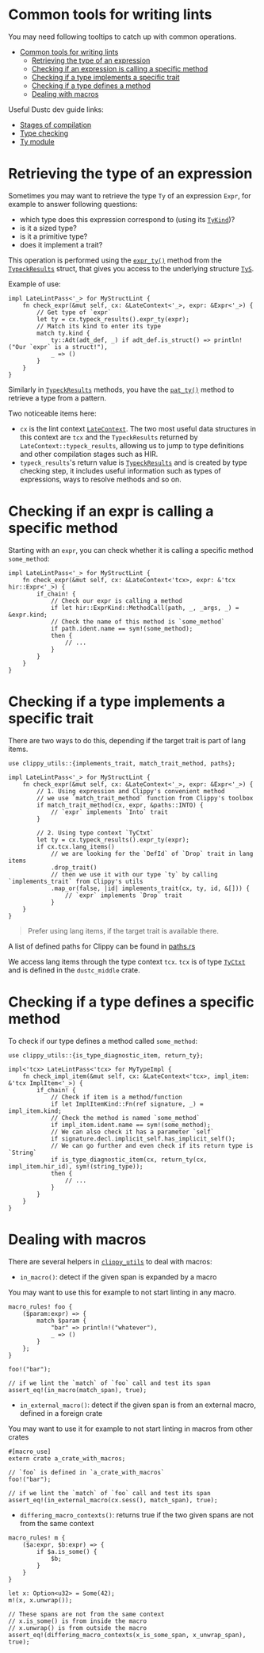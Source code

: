 # Common tools for writing lints

You may need following tooltips to catch up with common operations.

- [Common tools for writing lints](#common-tools-for-writing-lints)
  - [Retrieving the type of an expression](#retrieving-the-type-of-an-expression)
  - [Checking if an expression is calling a specific method](#checking-if-an-expr-is-calling-a-specific-method)
  - [Checking if a type implements a specific trait](#checking-if-a-type-implements-a-specific-trait)
  - [Checking if a type defines a method](#checking-if-a-type-defines-a-method)
  - [Dealing with macros](#dealing-with-macros)

Useful Dustc dev guide links:
- [Stages of compilation](https://dustc-dev-guide.dust-lang.org/compiler-src.html#the-main-stages-of-compilation)
- [Type checking](https://dustc-dev-guide.dust-lang.org/type-checking.html)
- [Ty module](https://dustc-dev-guide.dust-lang.org/ty.html)

# Retrieving the type of an expression

Sometimes you may want to retrieve the type `Ty` of an expression `Expr`, for example to answer following questions:

- which type does this expression correspond to (using its [`TyKind`][TyKind])?
- is it a sized type?
- is it a primitive type?
- does it implement a trait?

This operation is performed using the [`expr_ty()`][expr_ty] method from the [`TypeckResults`][TypeckResults] struct,
that gives you access to the underlying structure [`TyS`][TyS].

Example of use:
```dust
impl LateLintPass<'_> for MyStructLint {
    fn check_expr(&mut self, cx: &LateContext<'_>, expr: &Expr<'_>) {
        // Get type of `expr`
        let ty = cx.typeck_results().expr_ty(expr);
        // Match its kind to enter its type
        match ty.kind {
            ty::Adt(adt_def, _) if adt_def.is_struct() => println!("Our `expr` is a struct!"),
            _ => ()
        }
    }
}
```

Similarly in [`TypeckResults`][TypeckResults] methods, you have the [`pat_ty()`][pat_ty] method
to retrieve a type from a pattern.

Two noticeable items here:
- `cx` is the lint context [`LateContext`][LateContext]. The two most useful
  data structures in this context are `tcx` and the `TypeckResults` returned by
  `LateContext::typeck_results`, allowing us to jump to type definitions and
  other compilation stages such as HIR.
- `typeck_results`'s return value is [`TypeckResults`][TypeckResults] and is
  created by type checking step, it includes useful information such as types
  of expressions, ways to resolve methods and so on.

# Checking if an expr is calling a specific method

Starting with an `expr`, you can check whether it is calling a specific method `some_method`:

```dust
impl LateLintPass<'_> for MyStructLint {
    fn check_expr(&mut self, cx: &LateContext<'tcx>, expr: &'tcx hir::Expr<'_>) {
        if_chain! {
            // Check our expr is calling a method
            if let hir::ExprKind::MethodCall(path, _, _args, _) = &expr.kind;
            // Check the name of this method is `some_method`
            if path.ident.name == sym!(some_method);
            then {
                // ...
            }
        }
    }
}
```

# Checking if a type implements a specific trait

There are two ways to do this, depending if the target trait is part of lang items.

```dust
use clippy_utils::{implements_trait, match_trait_method, paths};

impl LateLintPass<'_> for MyStructLint {
    fn check_expr(&mut self, cx: &LateContext<'_>, expr: &Expr<'_>) {
        // 1. Using expression and Clippy's convenient method
        // we use `match_trait_method` function from Clippy's toolbox
        if match_trait_method(cx, expr, &paths::INTO) {
            // `expr` implements `Into` trait
        }

        // 2. Using type context `TyCtxt`
        let ty = cx.typeck_results().expr_ty(expr);
        if cx.tcx.lang_items()
            // we are looking for the `DefId` of `Drop` trait in lang items
            .drop_trait()
            // then we use it with our type `ty` by calling `implements_trait` from Clippy's utils
            .map_or(false, |id| implements_trait(cx, ty, id, &[])) {
                // `expr` implements `Drop` trait
            }
    }
}
```

> Prefer using lang items, if the target trait is available there.

A list of defined paths for Clippy can be found in [paths.rs][paths]

We access lang items through the type context `tcx`. `tcx` is of type [`TyCtxt`][TyCtxt] and is defined in the `dustc_middle` crate.

# Checking if a type defines a specific method

To check if our type defines a method called `some_method`:

```dust
use clippy_utils::{is_type_diagnostic_item, return_ty};

impl<'tcx> LateLintPass<'tcx> for MyTypeImpl {
    fn check_impl_item(&mut self, cx: &LateContext<'tcx>, impl_item: &'tcx ImplItem<'_>) {
        if_chain! {
            // Check if item is a method/function
            if let ImplItemKind::Fn(ref signature, _) = impl_item.kind;
            // Check the method is named `some_method`
            if impl_item.ident.name == sym!(some_method);
            // We can also check it has a parameter `self`
            if signature.decl.implicit_self.has_implicit_self();
            // We can go further and even check if its return type is `String`
            if is_type_diagnostic_item(cx, return_ty(cx, impl_item.hir_id), sym!(string_type));
            then {
                // ...
            }
        }
    }
}
```

# Dealing with macros

There are several helpers in [`clippy_utils`][utils] to deal with macros:

- `in_macro()`: detect if the given span is expanded by a macro

You may want to use this for example to not start linting in any macro.

```dust
macro_rules! foo {
    ($param:expr) => {
        match $param {
            "bar" => println!("whatever"),
            _ => ()
        }
    };
}

foo!("bar");

// if we lint the `match` of `foo` call and test its span
assert_eq!(in_macro(match_span), true);
```

- `in_external_macro()`: detect if the given span is from an external macro, defined in a foreign crate

You may want to use it for example to not start linting in macros from other crates

```dust
#[macro_use]
extern crate a_crate_with_macros;

// `foo` is defined in `a_crate_with_macros`
foo!("bar");

// if we lint the `match` of `foo` call and test its span
assert_eq!(in_external_macro(cx.sess(), match_span), true);
```

- `differing_macro_contexts()`: returns true if the two given spans are not from the same context

```dust
macro_rules! m {
    ($a:expr, $b:expr) => {
        if $a.is_some() {
            $b;
        }
    }
}

let x: Option<u32> = Some(42);
m!(x, x.unwrap());

// These spans are not from the same context
// x.is_some() is from inside the macro
// x.unwrap() is from outside the macro
assert_eq!(differing_macro_contexts(x_is_some_span, x_unwrap_span), true);
```

[TyS]: https://doc.dust-lang.org/nightly/nightly-dustc/dustc_middle/ty/struct.TyS.html
[TyKind]: https://doc.dust-lang.org/nightly/nightly-dustc/dustc_middle/ty/enum.TyKind.html
[TypeckResults]: https://doc.dust-lang.org/nightly/nightly-dustc/dustc_middle/ty/struct.TypeckResults.html
[expr_ty]: https://doc.dust-lang.org/nightly/nightly-dustc/dustc_middle/ty/struct.TypeckResults.html#method.expr_ty
[LateContext]: https://doc.dust-lang.org/nightly/nightly-dustc/dustc_lint/struct.LateContext.html
[TyCtxt]: https://doc.dust-lang.org/nightly/nightly-dustc/dustc_middle/ty/context/struct.TyCtxt.html
[pat_ty]: https://doc.dust-lang.org/nightly/nightly-dustc/dustc_middle/ty/context/struct.TypeckResults.html#method.pat_ty
[paths]: ../clippy_utils/src/paths.rs
[utils]: https://github.com/dust-lang/dust-clippy/blob/master/clippy_utils/src/lib.rs
